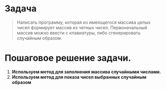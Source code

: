 # Задача 
>Написать программу, которая из имеющегося массива целых чисел формирует массив из четных чисел. Первоначальный массив можно ввести с клавиатуры, либо сгенерировать случайным образом.
# Пошаговое решение задачи. 
1. **Используем метод для заполнения массива случайными числами.**
2. **Используем метод для показа чисел выбранных случайным образом**